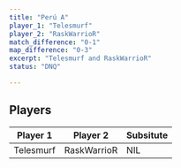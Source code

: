 ```yaml
---
title: "Perú A"
player_1: "Telesmurf"
player_2: "RaskWarrioR"
match_difference: "0-1"
map_difference: "0-3"
excerpt: "Telesmurf and RaskWarrioR"
status: "DNQ"

---
```

## Players

| Player 1 | Player 2 | Subsitute |
| -- | -- | -- |
| Telesmurf | RaskWarrioR | NIL |
